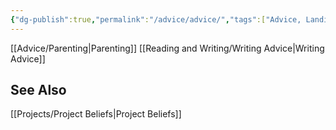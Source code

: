 ```yaml
---
{"dg-publish":true,"permalink":"/advice/advice/","tags":["Advice, Landing"],"noteIcon":""}
---
```



[[Advice/Parenting\|Parenting]]
[[Reading and Writing/Writing Advice\|Writing Advice]]

## See Also

[[Projects/Project Beliefs\|Project Beliefs]]